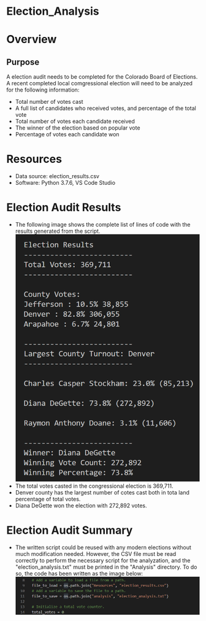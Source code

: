 # Election_Analysis

# Overview

## Purpose
A election audit needs to be completed for the Colorado Board of Elections. A recent completed local comgressional election will need to be analyzed for the following information:

- Total number of votes cast
- A full  list of candidates who received votes, and percentage of the total vote
- Total number of votes each candidate received
- The winner of the election based on popular vote
- Percentage of votes each candidate won

# Resources
- Data source: election_results.csv
- Software: Python 3.7.6, VS Code Studio

# Election Audit Results
- The following image shows the complete list of lines of code with the results generated from the script. 
![script_result](Resources/script_result.png)
- The total votes casted in the congressional election is 369,711.
- Denver county has the largest number of cotes cast both in tota land percentage of total votes.
- Diana DeGette won the election with 272,892 votes.

# Election Audit Summary
- The written script could be reused with any modern elections without much modification needed. However, the CSV file must be read correctly to perform the necessary script for the analyzation, and the "election_analysis.txt" must be printed in the "Analysis" directory. To do so, the code has been written as the image below:
![csv_extraction](Resources/csv_extraction.png)


